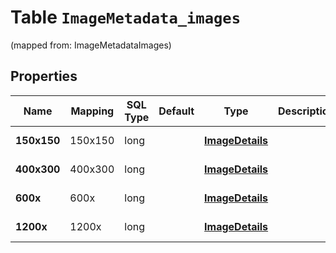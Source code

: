 
# Table `ImageMetadata_images`
(mapped from: ImageMetadataImages)

## Properties
Name | Mapping | SQL Type | Default | Type | Description | Notes
---- | ------- | -------- | ------- | ---- | ----------- | -----
**150x150** | 150x150 | long |  | [**ImageDetails**](.md) |  |  [optional] [foreignkey]
**400x300** | 400x300 | long |  | [**ImageDetails**](.md) |  |  [optional] [foreignkey]
**600x** | 600x | long |  | [**ImageDetails**](.md) |  |  [optional] [foreignkey]
**1200x** | 1200x | long |  | [**ImageDetails**](.md) |  |  [optional] [foreignkey]






